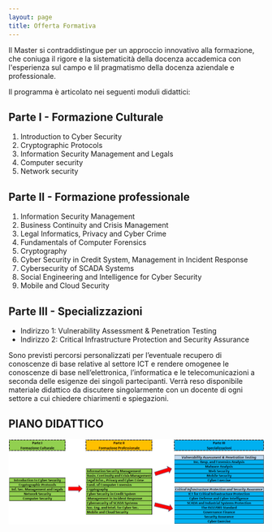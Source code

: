 ```yaml
---
layout: page
title: Offerta Formativa
---
```


Il Master si contraddistingue per un approccio innovativo alla formazione, che coniuga il rigore e la sistematicità della docenza  accademica con l'esperienza sul campo e lil pragmatismo della docenza aziendale e professionale.

 
Il programma è articolato nei seguenti moduli didattici:
 
## Parte I - Formazione Culturale

1. Introduction to Cyber Security
2. Cryptographic Protocols
3. Information Security Management and Legals
4. Computer security
5. Network security


## Parte II - Formazione professionale
1. Information Security Management
2. Business Continuity and Crisis Management
3. Legal Informatics, Privacy and Cyber Crime
4. Fundamentals of Computer Forensics
5. Cryptography
6. Cyber Security in Credit System, Management in Incident Response
7. Cybersecurity of SCADA Systems
8. Social Engineering and Intelligence for Cyber Security
9. Mobile and Cloud Security


## Parte III - Specializzazioni

* Indirizzo 1: Vulnerability Assessment & Penetration Testing						
* Indirizzo 2: Critical Infrastructure Protection and Security Assurance						
 
Sono previsti percorsi personalizzati per l’eventuale recupero di conoscenze di base relative al settore ICT e rendere omogenee le conoscenze di base nell’elettronica, l’informatica e le telecomunicazioni a seconda delle esigenze dei singoli partecipanti.  Verrà reso disponibile materiale didattico da discutere singolarmente con un docente di ogni settore a cui chiedere chiarimenti e spiegazioni.

## PIANO DIDATTICO

![Piano Didattico](/offerta.PNG)

